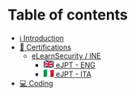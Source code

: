 # Table of contents

* [ℹ Introduction](README.md)
* [📝 Certifications](certifications/README.md)
  * [eLearnSecurity / INE](certifications/elearnsecurity-ine/README.md)
    * [![gb](.gitbook/assets/gb.png) eJPT - ENG](https://syselement.gitbook.io/ejpt-eng/)
    * [![it](.gitbook/assets/it.png) eJPT - ITA](https://syselement.gitbook.io/ejpt-ita/)
* [💻 Coding](coding.md)

